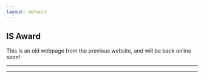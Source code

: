 ```yaml
---
layout: default
---
```


## IS Award

This is an old webpage from the previous website, and will be back online soon!

* * *
* * *

<!-- --end-of-page-- -->
